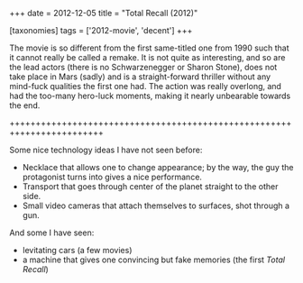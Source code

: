 +++
date = 2012-12-05
title = "Total Recall (2012)"

[taxonomies]
tags = ['2012-movie', 'decent']
+++

The movie is so different from the first same-titled one from 1990 such
that it cannot really be called a remake. It is not quite as
interesting, and so are the lead actors (there is no Schwarzenegger or
Sharon Stone), does not take place in Mars (sadly) and is a
straight-forward thriller without any mind-fuck qualities the first one
had. The action was really overlong, and had the too-many hero-luck
moments, making it nearly unbearable towards the end.

++++++++++++++++++++++++++++++++++++++++++++++++++++++++++++++++++++++++

Some nice technology ideas I have not seen before:

-   Necklace that allows one to change appearance; by the way, the guy
    the protagonist turns into gives a nice performance.
-   Transport that goes through center of the planet straight to the
    other side.
-   Small video cameras that attach themselves to surfaces, shot through
    a gun.

And some I have seen:

-   levitating cars (a few movies)
-   a machine that gives one convincing but fake memories (the first
    *Total Recall*)
